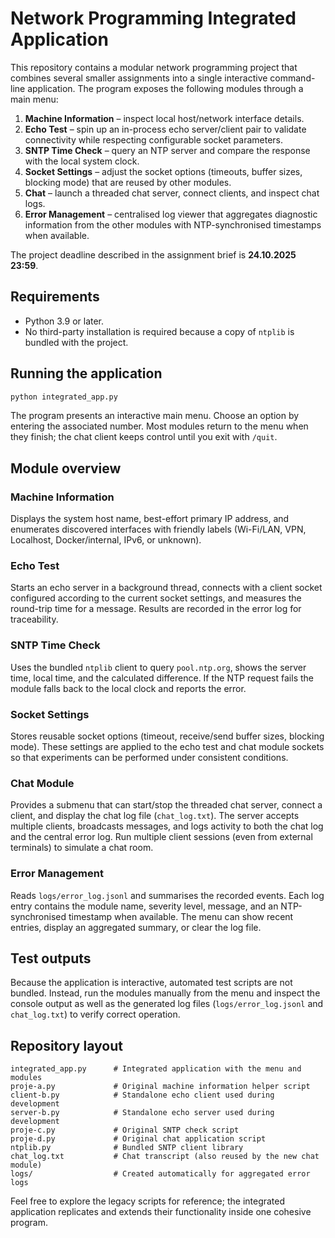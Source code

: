 # Network Programming Integrated Application

This repository contains a modular network programming project that combines several smaller
assignments into a single interactive command-line application.  The program exposes the following
modules through a main menu:

1. **Machine Information** – inspect local host/network interface details.
2. **Echo Test** – spin up an in-process echo server/client pair to validate connectivity while
   respecting configurable socket parameters.
3. **SNTP Time Check** – query an NTP server and compare the response with the local system clock.
4. **Socket Settings** – adjust the socket options (timeouts, buffer sizes, blocking mode) that are
   reused by other modules.
5. **Chat** – launch a threaded chat server, connect clients, and inspect chat logs.
6. **Error Management** – centralised log viewer that aggregates diagnostic information from the
   other modules with NTP-synchronised timestamps when available.

The project deadline described in the assignment brief is **24.10.2025 23:59**.

## Requirements

* Python 3.9 or later.
* No third-party installation is required because a copy of `ntplib` is bundled with the project.

## Running the application

```bash
python integrated_app.py
```

The program presents an interactive main menu.  Choose an option by entering the associated number.
Most modules return to the menu when they finish; the chat client keeps control until you exit with
`/quit`.

## Module overview

### Machine Information
Displays the system host name, best-effort primary IP address, and enumerates discovered interfaces
with friendly labels (Wi-Fi/LAN, VPN, Localhost, Docker/internal, IPv6, or unknown).

### Echo Test
Starts an echo server in a background thread, connects with a client socket configured according to
the current socket settings, and measures the round-trip time for a message.  Results are recorded in
the error log for traceability.

### SNTP Time Check
Uses the bundled `ntplib` client to query `pool.ntp.org`, shows the server time, local time, and the
calculated difference.  If the NTP request fails the module falls back to the local clock and reports
the error.

### Socket Settings
Stores reusable socket options (timeout, receive/send buffer sizes, blocking mode).  These settings
are applied to the echo test and chat module sockets so that experiments can be performed under
consistent conditions.

### Chat Module
Provides a submenu that can start/stop the threaded chat server, connect a client, and display the
chat log file (`chat_log.txt`).  The server accepts multiple clients, broadcasts messages, and logs
activity to both the chat log and the central error log.  Run multiple client sessions (even from
external terminals) to simulate a chat room.

### Error Management
Reads `logs/error_log.jsonl` and summarises the recorded events.  Each log entry contains the module
name, severity level, message, and an NTP-synchronised timestamp when available.  The menu can show
recent entries, display an aggregated summary, or clear the log file.

## Test outputs

Because the application is interactive, automated test scripts are not bundled.  Instead, run the
modules manually from the menu and inspect the console output as well as the generated log files
(`logs/error_log.jsonl` and `chat_log.txt`) to verify correct operation.

## Repository layout

```
integrated_app.py      # Integrated application with the menu and modules
proje-a.py             # Original machine information helper script
client-b.py            # Standalone echo client used during development
server-b.py            # Standalone echo server used during development
proje-c.py             # Original SNTP check script
proje-d.py             # Original chat application script
ntplib.py              # Bundled SNTP client library
chat_log.txt           # Chat transcript (also reused by the new chat module)
logs/                  # Created automatically for aggregated error logs
```

Feel free to explore the legacy scripts for reference; the integrated application replicates and
extends their functionality inside one cohesive program.
